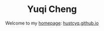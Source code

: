 
<h1 align="center">
Yuqi Cheng
</h1>

<div align="center">

Welcome to my [homepage](hustcyq.github.io): [hustcyq.github.io](hustcyq.github.io)


</div>
